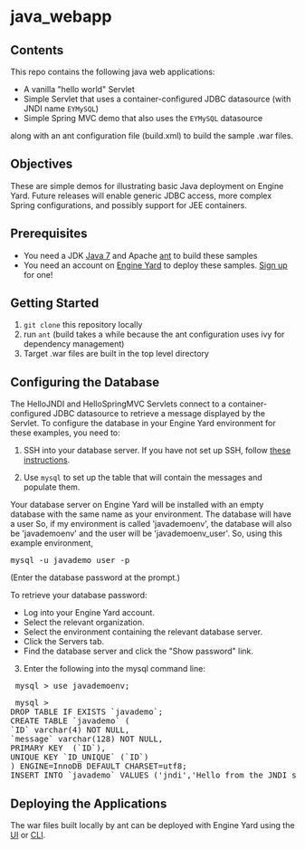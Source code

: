 java_webapp
===========

Contents
--------
This repo contains the following java web applications:

- A vanilla "hello world" Servlet 
- Simple Servlet that uses a container-configured JDBC datasource (with JNDI name `EYMySQL`)
- Simple Spring MVC demo that also uses the `EYMySQL` datasource

along with an ant configuration file (build.xml) to build the sample .war files. 

Objectives
----------
These are simple demos for illustrating basic Java deployment on Engine Yard. Future releases will enable generic JDBC access, more complex Spring configurations, and possibly support for JEE containers. 

Prerequisites
-------------
- You need a JDK [Java 7][1] and Apache [ant][7] to build these samples
- You need an account on [Engine Yard][2] to deploy these samples. [Sign up][5] for one!

Getting Started
---------------
1. `git clone` this repository locally
2. run `ant` (build takes a while because the ant configuration uses ivy for dependency management)
3. Target .war files are built in the top level directory

Configuring the Database
------------------------
The HelloJNDI and HelloSpringMVC Servlets connect to a container-configured JDBC datasource to retrieve a message displayed by the Servlet.
To configure the database in your Engine Yard environment for these examples, you need to:

1. SSH into your database server.
If you have not set up SSH, follow [these instructions][6].


2. Use `mysql` to set up the table that will contain the messages and populate them.

Your database server on Engine Yard will be installed with an empty database with the same name as your environment. The database will have a user
So, if my environment is called 'javademoenv', the database will also be 'javademoenv' and the user will be 'javademoenv_user'. So, using this example environment, 

<pre>mysql -u javademo_user -p </pre>
(Enter the database password at the prompt.)

To retrieve your database password:
 * Log into your Engine Yard account.
 * Select the relevant organization.
 * Select the environment containing the relevant database server.
 * Click the Servers tab.
 * Find the database server and click the "Show password" link.

3. Enter the following into the mysql command line:

<pre> mysql > use javademoenv;</pre>

<pre> mysql >
DROP TABLE IF EXISTS `javademo`;
CREATE TABLE `javademo` (
`ID` varchar(4) NOT NULL,
`message` varchar(128) NOT NULL,
PRIMARY KEY  (`ID`),
UNIQUE KEY `ID_UNIQUE` (`ID`)
) ENGINE=InnoDB DEFAULT CHARSET=utf8;
INSERT INTO `javademo` VALUES ('jndi','Hello from the JNDI servlet!'), ('spf','Hello from the Spring servlet!');
</pre>

Deploying the Applications
--------------------------
The war files built locally by ant can be deployed with Engine Yard using the [UI][3] or [CLI][4].


[1]: http://www.oracle.com/technetwork/java/javase/downloads/index.html
[2]: http://ui.engineyard.com
[3]: https://support.cloud.engineyard.com/entries/26483236-User-Interface-for-Deploying-your-Java-Application-on-Engine-Yard
[4]: https://support.cloud.engineyard.com/entries/27042383-CLI-for-Deploying-your-Java-Application-on-Engine-Yard
[5]: https://support.cloud.engineyard.com/entries/27322283-Sign-up-for-an-Engine-Yard-Account
[6]: https://support.cloud.engineyard.com/entries/27519756-Set-up-SSH
[7]: http://ant.apache.org/